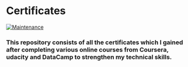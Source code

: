 # Certificates

[![Maintenance](https://img.shields.io/badge/Up%20to%20date-no-green.svg)](https://GitHub.com/mayank1101/StrapDown.js/graphs/commit-activity)

### This repository consists of all the certificates which I gained after completing various online courses from Coursera, udacity and DataCamp to strengthen my technical skills. 
